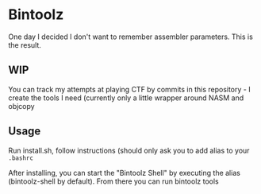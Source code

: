 # Bintoolz
One day I decided I don't want to remember assembler parameters. This is
the result.

## WIP
You can track my attempts at playing CTF by commits in this repository -
I create the tools I need (currently only a little wrapper around NASM
and objcopy

## Usage
Run install.sh, follow instructions (should only ask you to add alias
to your `.bashrc`

After installing, you can start the "Bintoolz Shell" by executing the
alias (bintoolz-shell by default). From there you can run bintoolz tools
